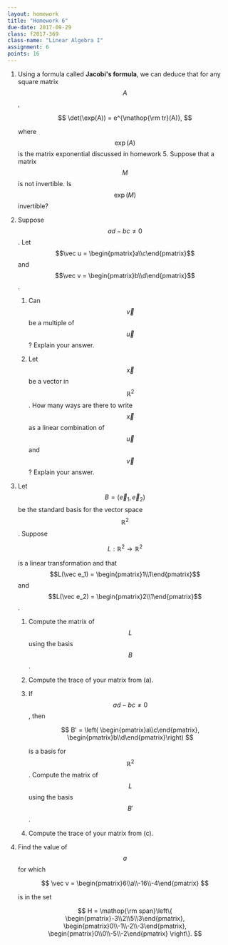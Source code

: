 ```yaml
---
layout: homework
title: "Homework 6"
due-date: 2017-09-29
class: f2017-369
class-name: "Linear Algebra I"
assignment: 6
points: 16
---
```


1.  Using a formula called **Jacobi's formula**, we can deduce that for any square matrix $$A$$,

    $$
    \det(\exp(A)) = e^{\mathop{\rm tr}(A)},
    $$
    
    where $$\exp(A)$$ is the matrix exponential discussed in homework 5. Suppose that a
    matrix $$M$$ is not invertible. Is $$\exp(M)$$ invertible?
 
2.  Suppose $$ad - bc \ne 0$$. Let $$\vec u =
    \begin{pmatrix}a\\c\end{pmatrix}$$ and $$\vec v =
    \begin{pmatrix}b\\d\end{pmatrix}$$.
    
    1.  Can $$\vec v$$ be a multiple of $$\vec u$$? Explain your answer.
    
    2.  Let $$\vec x$$ be a vector in $$\mathbb R^2$$. How many ways are there
        to write $$\vec x$$ as a linear combination of $$\vec u$$ and $$\vec
        v$$? Explain your answer.
 
3.  Let $$B = (\vec e_1, \vec e_2)$$ be the standard basis for the vector space $$\mathbb
    R^2$$. Suppose
    
    $$
    L : \mathbb R^2 \to \mathbb R^2
    $$
    
    is a linear transformation and that $$L(\vec e_1) =
    \begin{pmatrix}1\\1\end{pmatrix}$$ and $$L(\vec e_2) =
    \begin{pmatrix}2\\1\end{pmatrix}$$.
    
    1.  Compute the matrix of $$L$$ using the basis $$B$$.
    
    2.  Compute the trace of your matrix from (a).
    
    3.  If $$ad-bc \ne 0$$, then 
    
        $$
        B' = \left(
        \begin{pmatrix}a\\c\end{pmatrix},
        \begin{pmatrix}b\\d\end{pmatrix}\right)
        $$
    
        is a basis for $$\mathbb R^2$$. Compute the matrix of $$L$$ using the basis $$B'$$.
    
    4.  Compute the trace of your matrix from (c).
    
4.  Find the value of $$a$$ for which

    $$
    \vec v = \begin{pmatrix}6\\a\\-16\\-4\end{pmatrix}
    $$
    
    is in the set
    
    $$
    H = \mathop{\rm span}\left\{ 
    \begin{pmatrix}-3\\2\\5\\3\end{pmatrix},
    \begin{pmatrix}0\\-1\\-2\\-3\end{pmatrix},
    \begin{pmatrix}0\\0\\-5\\-2\end{pmatrix}
    \right\}.
    $$
